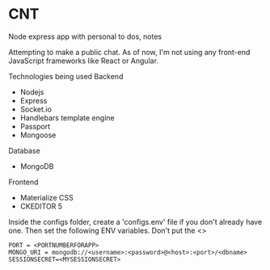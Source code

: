 # CNT
Node express app with personal to dos, notes

Attempting to make a public chat. As of now, I'm not using any front-end JavaScript frameworks like React or Angular.

Technologies being used
Backend
- Nodejs
- Express
- Socket.io
- Handlebars template engine
- Passport
- Mongoose
  
Database
- MongoDB

Frontend
- Materialize CSS
- CKEDITOR 5

Inside the configs folder, create a 'configs.env' file if you don't already have one. Then set the following ENV variables. Don't put the <>

```
PORT = <PORTNUMBERFORAPP>
MONGO_URI = mongodb://<username>:<password>@<host>:<port>/<dbname>
SESSIONSECRET=<MYSESSIONSECRET>
```
